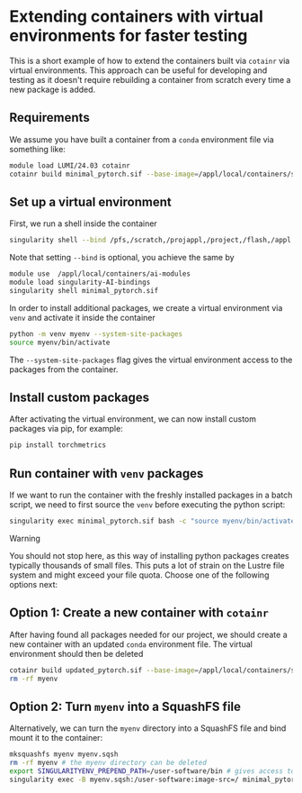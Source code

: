 # Extending containers with virtual environments for faster testing

This is a short example of how to extend the containers built via `cotainr` via virtual environments. This approach can be useful for developing and testing as it doesn't require rebuilding a container from scratch every time a new package is added.

## Requirements

We assume you have built a container from a `conda` environment file via something like:
```bash
module load LUMI/24.03 cotainr   
cotainr build minimal_pytorch.sif --base-image=/appl/local/containers/sif-images/lumi-rocm-rocm-6.0.3.sif --conda-env=minimal_pytorch.yml --accept-license
```

## Set up a virtual environment

First, we run a shell inside the container
```bash
singularity shell --bind /pfs,/scratch,/projappl,/project,/flash,/appl minimal_pytorch.sif
```
Note that setting `--bind` is optional, you achieve the same by
```bash
module use  /appl/local/containers/ai-modules
module load singularity-AI-bindings
singularity shell minimal_pytorch.sif
```

In order to install additional packages, we create a virtual environment via `venv` and activate it inside the container
```bash
python -m venv myenv --system-site-packages
source myenv/bin/activate
```
The `--system-site-packages` flag gives the virtual environment access to the packages from the container.

## Install custom packages

After activating the virtual environment, we can now install custom packages via pip, for example:
```bash
pip install torchmetrics
```

## Run container with `venv` packages
If we want to run the container with the freshly installed packages in a batch script, we need to first source the `venv` before executing the python script:
```bash
singularity exec minimal_pytorch.sif bash -c "source myenv/bin/activate && python my_script.py"
```

> [!WARNING]
> You should not stop here, as this way of installing python packages creates typically thousands of small files. This puts a lot of strain on the Lustre file system and might exceed your file quota. Choose one of the following options next:


## Option 1: Create a new container with `cotainr`
After having found all packages needed for our project, we should create a new container with an updated `conda` environment file. The virtual environment should then be deleted
```bash
cotainr build updated_pytorch.sif --base-image=/appl/local/containers/sif-images/lumi-rocm-rocm-6.0.3.sif --conda-env=updated_pytorch.yml --accept-license
rm -rf myenv
```


## Option 2: Turn `myenv` into a SquashFS file
Alternatively, we can turn the `myenv` directory into a SquashFS file and bind mount it to the container:
```bash
mksquashfs myenv myenv.sqsh
rm -rf myenv # the myenv directory can be deleted
export SINGULARITYENV_PREPEND_PATH=/user-software/bin # gives access to packages inside the container
singularity exec -B myenv.sqsh:/user-software:image-src=/ minimal_pytorch.sif python my_script.py
```
